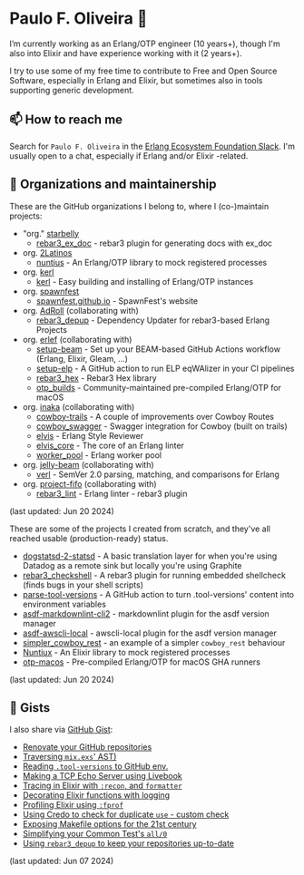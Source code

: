 # Paulo F. Oliveira 👋

I’m currently working as an Erlang/OTP engineer (10 years+), though I'm also into Elixir and have
experience working with it (2 years+).

I try to use some of my free time to contribute to Free and Open Source Software, especially
in Erlang and Elixir, but sometimes also in tools supporting generic development.

## 📫 How to reach me

Search for `Paulo F. Oliveira` in the [Erlang Ecosystem Foundation Slack](https://the-eef.slack.com).
I'm usually open to a chat, especially if Erlang and/or Elixir -related.

## 👯 Organizations and maintainership

These are the GitHub organizations I belong to, where I (co-)maintain projects:

* "org." [starbelly](https://github.com/starbelly)
  * [rebar3_ex_doc](https://github.com/starbelly/rebar3_ex_doc) - rebar3 plugin for generating docs
with ex_doc
* org. [2Latinos](https://github.com/2Latinos)
  * [nuntius](https://github.com/2Latinos/nuntius) - An Erlang/OTP library to mock registered
processes
* org. [kerl](https://github.com/kerl)
  * [kerl](https://github.com/kerl/kerl) - Easy building and installing of Erlang/OTP instances
* org. [spawnfest](https://github.com/spawnfest)
  * [spawnfest.github.io](https://github.com/spawnfest/spawnfest.github.io) - SpawnFest's website
* org. [AdRoll](https://github.com/AdRoll) (collaborating with)
  * [rebar3\_depup](https://github.com/AdRoll/rebar3_depup) - Dependency Updater for rebar3-based
Erlang Projects
* org. [erlef](https://github.com/erlef) (collaborating with)
  * [setup-beam](https://github.com/erlef/setup-beam) - Set up your BEAM-based GitHub Actions
workflow (Erlang, Elixir, Gleam, ...)
  * [setup-elp](https://github.com/erlef/setup-elp) - A GitHub action to run ELP eqWAlizer in your
CI pipelines
  * [rebar3\_hex](https://github.com/erlef/rebar3_hex) - Rebar3 Hex library
  * [otp\_builds](https://github.com/erlef/otp_builds) - Community-maintained pre-compiled Erlang/OTP for macOS
* org. [inaka](https://github.com/inaka) (collaborating with)
  * [cowboy-trails](https://github.com/inaka/cowboy-trails) - A couple of improvements over Cowboy
Routes
  * [cowboy\_swagger](https://github.com/inaka/cowboy_swagger) - Swagger integration for Cowboy
(built on trails)
  * [elvis](https://github.com/inaka/elvis) - Erlang Style Reviewer
  * [elvis\_core](https://github.com/inaka/elvis_core) - The core of an Erlang linter
  * [worker\_pool](https://github.com/inaka/worker_pool) - Erlang worker pool
* org. [jelly-beam](https://github.com/jelly-beam) (collaborating with)
  * [verl](https://github.com/jelly-beam/verl) - SemVer 2.0 parsing, matching, and comparisons for
Erlang
* org. [project-fifo](https://github.com/project-fifo) (collaborating with)
  * [rebar3\_lint](https://github.com/project-fifo/rebar3_lint) - Erlang linter - rebar3 plugin

(last updated: Jun 20 2024)

These are some of the projects I created from scratch, and they've all reached usable
(production-ready) status.

* [dogstatsd-2-statsd](https://github.com/paulo-ferraz-oliveira/dogstatsd-2-statsd) - A basic
translation layer for when you're using Datadog as a remote sink but locally you're using Graphite
* [rebar3\_checkshell](https://github.com/paulo-ferraz-oliveira/rebar3_checkshell) - A rebar3 plugin
for running embedded shellcheck (finds bugs in your shell scripts)
* [parse-tool-versions](https://github.com/paulo-ferraz-oliveira/parse-tool-versions) - A GitHub
action to turn .tool-versions' content into environment variables
* [asdf-markdownlint-cli2](https://github.com/paulo-ferraz-oliveira/asdf-markdownlint-cli2) -
markdownlint plugin for the asdf version manager
* [asdf-awscli-local](https://github.com/paulo-ferraz-oliveira/asdf-awscli-local) - awscli-local
plugin for the asdf version manager
* [simpler_cowboy_rest](https://github.com/paulo-ferraz-oliveira/simpler_cowboy_rest) - an example
of a simpler `cowboy_rest` behaviour
* [Nuntiux](https://github.com/2Latinos/nuntiux) - An Elixir library to mock registered processes
* [otp-macos](https://github.com/jelly-beam/otp-macos) - Pre-compiled Erlang/OTP for macOS GHA
runners

(last updated: Jun 20 2024)

## 💼 Gists

I also share via [GitHub Gist](https://gist.github.com/paulo-ferraz-oliveira):

* [Renovate your GitHub repositories](https://gist.github.com/paulo-ferraz-oliveira/68e04915037d1e78eb815a90f491f97d)
* [Traversing `mix.exs`' AST)](https://gist.github.com/paulo-ferraz-oliveira/9a5d45f376a334fdad346288fc988e90)
* [Reading `.tool-versions` to GitHub env.](https://gist.github.com/paulo-ferraz-oliveira/61e243a67186788c56f8e8ee7bfdb6d3)
* [Making a TCP Echo Server using Livebook](https://gist.github.com/paulo-ferraz-oliveira/a14bf478c0939362b29add6b76be8d51)
* [Tracing in Elixir with `:recon`, and `formatter`](https://gist.github.com/paulo-ferraz-oliveira/32931a4c19451294d3637ce9126f5b1d)
* [Decorating Elixir functions with logging](https://gist.github.com/paulo-ferraz-oliveira/ba66dcee1ef2e0d92922eba236062b3e)
* [Profiling Elixir using `:fprof`](https://gist.github.com/paulo-ferraz-oliveira/117a1af2e1c3c537656eabb6d290e275)
* [Using Credo to check for duplicate `use` - custom check](https://gist.github.com/paulo-ferraz-oliveira/f80993b108d402a8528d0e27764c5116)
* [Exposing Makefile options for the 21st century](https://gist.github.com/paulo-ferraz-oliveira/cd508d47f6def318e62137ee2025aeaa)
* [Simplifying your Common Test's `all/0`](https://gist.github.com/paulo-ferraz-oliveira/c809fbda9beba9711fdecd1a9e2ac031)
* [Using `rebar3_depup` to keep your repositories up-to-date](https://gist.github.com/paulo-ferraz-oliveira/4e9707d68f9c9b1fc972abd8f65cea0a)

(last updated: Jun 07 2024)
